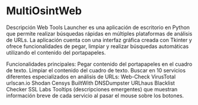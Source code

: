 # MultiOsintWeb

Descripción
Web Tools Launcher es una aplicación de escritorio en Python que permite realizar búsquedas rápidas en múltiples plataformas de análisis de URLs. La aplicación cuenta con una interfaz gráfica creada con Tkinter y ofrece funcionalidades de pegar, limpiar y realizar búsquedas automáticas utilizando el contenido del portapapeles.

Funcionalidades principales:
Pegar contenido del portapapeles en el cuadro de texto.
Limpiar el contenido del cuadro de texto.
Buscar en 10 servicios diferentes especializados en análisis de URLs:
Web-Check
VirusTotal
urlscan.io
Shodan
Censys
BuiltWith
DNSDumpster
URLhaus
Blacklist Checker
SSL Labs
Tooltips (descripciones emergentes) que muestran información breve de cada servicio al pasar el mouse sobre los botones.
